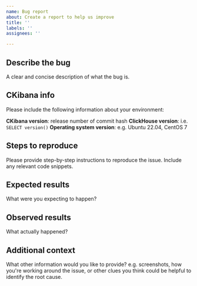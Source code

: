 ```yaml
---
name: Bug report
about: Create a report to help us improve
title: ''
labels: ''
assignees: ''

---
```


## Describe the bug

A clear and concise description of what the bug is.

## CKibana info

Please include the following information about your environment:

**CKibana version**: release number of commit hash
**ClickHouse version**: i.e. `SELECT version()`
**Operating system version**: e.g. Ubuntu 22.04, CentOS 7

## Steps to reproduce

Please provide step-by-step instructions to reproduce the issue. Include any relevant code
snippets.

## Expected results

What were you expecting to happen?

## Observed results

What actually happened?

## Additional context

What other information would you like to provide? e.g. screenshots, how you're working around the
issue, or other clues you think could be helpful to identify the root cause.
